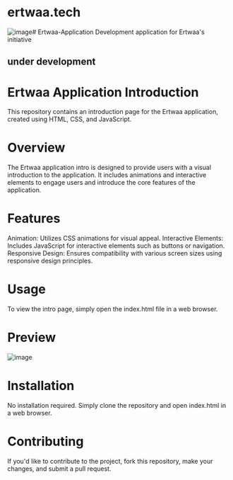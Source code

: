 # ertwaa.tech

![image](https://github.com/user-attachments/assets/00d39965-384a-4f73-a7e8-053c378e57b2)# Ertwaa-Application
Development application for Ertwaa's initiative
## under development

# Ertwaa Application Introduction
This repository contains an introduction page for the Ertwaa application, created using HTML, CSS, and JavaScript.

# Overview
The Ertwaa application intro is designed to provide users with a visual introduction to the application. It includes animations and interactive elements to engage users and introduce the core features of the application.

# Features
Animation: Utilizes CSS animations for visual appeal.
Interactive Elements: Includes JavaScript for interactive elements such as buttons or navigation.
Responsive Design: Ensures compatibility with various screen sizes using responsive design principles.
# Usage
To view the intro page, simply open the index.html file in a web browser.

# Preview
![image](https://github.com/user-attachments/assets/047db22f-a54f-49e4-92b9-2ce6a86abe04)

# Installation
No installation required. Simply clone the repository and open index.html in a web browser.


# Contributing
If you'd like to contribute to the project, fork this repository, make your changes, and submit a pull request.
